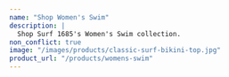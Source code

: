 ```yaml
---
name: "Shop Women's Swim"
description: |
  Shop Surf 1685's Women's Swim collection.
non_conflict: true
image: "/images/products/classic-surf-bikini-top.jpg"
product_url: "/products/womens-swim"
---
```

